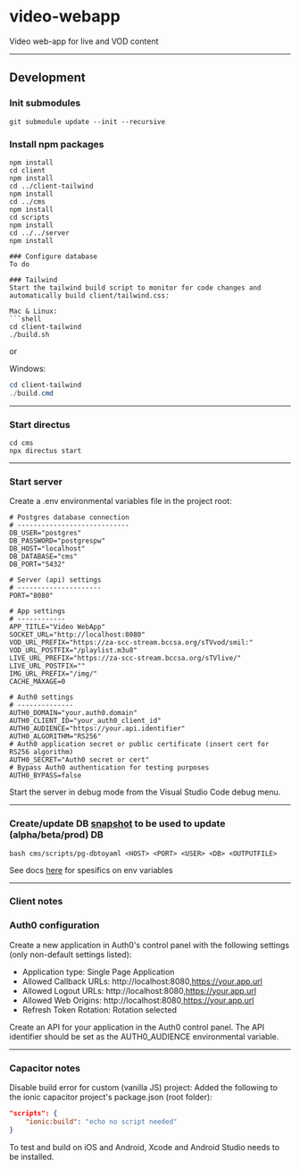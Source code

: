 # video-webapp
Video web-app for live and VOD content

---

## Development
### Init submodules
```shell
git submodule update --init --recursive
```

### Install npm packages
```shell
npm install
cd client
npm install
cd ../client-tailwind
npm install
cd ../cms
npm install
cd scripts
npm install
cd ../../server
npm install

### Configure database
To do

### Tailwind
Start the tailwind build script to monitor for code changes and automatically build client/tailwind.css:

Mac & Linux:
```shell
cd client-tailwind
./build.sh
```
or

Windows:
```powershell
cd client-tailwind
./build.cmd
```

---

### Start directus
```shell
cd cms
npx directus start
```

---

### Start server
Create a .env environmental variables file in the project root:
```shell
# Postgres database connection
# ----------------------------
DB_USER="postgres"
DB_PASSWORD="postgrespw"
DB_HOST="localhost"
DB_DATABASE="cms"
DB_PORT="5432"

# Server (api) settings
# ---------------------
PORT="8080"

# App settings
# ------------
APP_TITLE="Video WebApp"
SOCKET_URL="http://localhost:8080"
VOD_URL_PREFIX="https://za-scc-stream.bccsa.org/sTVvod/smil:"
VOD_URL_POSTFIX="/playlist.m3u8"
LIVE_URL_PREFIX="https://za-scc-stream.bccsa.org/sTVlive/"
LIVE_URL_POSTFIX=""
IMG_URL_PREFIX="/img/"
CACHE_MAXAGE=0

# Auth0 settings
# --------------
AUTH0_DOMAIN="your.auth0.domain"
AUTH0_CLIENT_ID="your_auth0_client_id"
AUTH0_AUDIENCE="https://your.api.identifier"
AUTH0_ALGORITHM="RS256"
# Auth0 application secret or public certificate (insert cert for RS256 algorithm)
AUTH0_SECRET="Auth0 secret or cert"
# Bypass Auth0 authentication for testing purposes
AUTH0_BYPASS=false
```

Start the server in debug mode from the Visual Studio Code debug menu.

--- 

### Create/update DB [snapshot](cms/snapshot/CMS-DB.yaml) to be used to update (alpha/beta/prod) DB 
```bash cms/scripts/pg-dbtoyaml <HOST> <PORT> <USER> <DB> <OUTPUTFILE>```

See docs [here](cms/scripts/README.md) for spesifics on env variables

---

### Client notes

### Auth0 configuration
Create a new application in Auth0's control panel with the following settings (only non-default settings listed):
* Application type: Single Page Application
* Allowed Callback URLs: http://localhost:8080,https://your.app.url
* Allowed Logout URLs: http://localhost:8080,https://your.app.url
* Allowed Web Origins: http://localhost:8080,https://your.app.url
* Refresh Token Rotation: Rotation selected

Create an API for your application in the Auth0 control panel. The API identifier should be set as the AUTH0_AUDIENCE environmental variable.

---

### Capacitor notes
Disable build error for custom (vanilla JS) project: Added the following to the ionic capacitor project's package.json (root folder):
```json
"scripts": {
    "ionic:build": "echo no script needed"
}
```

To test and build on iOS and Android, Xcode and Android Studio needs to be installed.